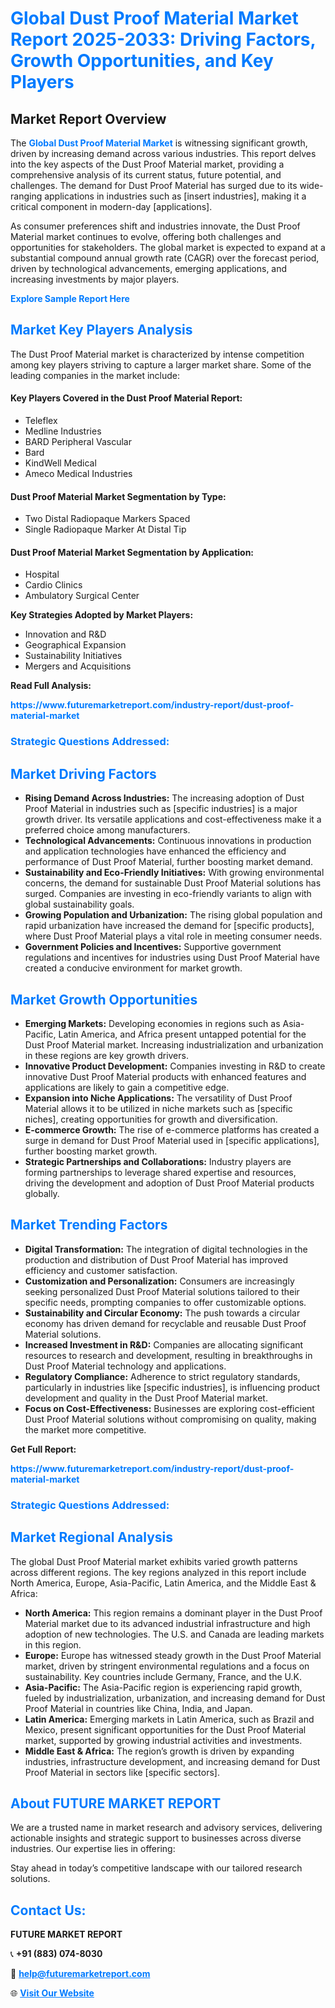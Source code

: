 <h1 style="color: #007BFF;">Global Dust Proof Material Market Report 2025-2033: Driving Factors, Growth Opportunities, and Key Players</h1>

<section id="overview">
<h2>Market Report Overview</h2>
<p>The <a href="https://www.futuremarketreport.com/industry-report/dust-proof-material-market" style="color: #007BFF; text-decoration: none;"><strong>Global Dust Proof Material Market</strong></a> is witnessing significant growth, driven by increasing demand across various industries. This report delves into the key aspects of the Dust Proof Material market, providing a comprehensive analysis of its current status, future potential, and challenges. The demand for Dust Proof Material has surged due to its wide-ranging applications in industries such as [insert industries], making it a critical component in modern-day [applications].</p>
<p>As consumer preferences shift and industries innovate, the Dust Proof Material market continues to evolve, offering both challenges and opportunities for stakeholders. The global market is expected to expand at a substantial compound annual growth rate (CAGR) over the forecast period, driven by technological advancements, emerging applications, and increasing investments by major players.</p>
</section>

<section id="overview">
<p><a href="https://www.futuremarketreport.com/request-sample/reportId=34482" style="color: #007BFF; text-decoration: none;"><strong>Explore Sample Report Here</strong></a></p>
</section>

<section id="key-players">
<h2 style="color: #007BFF;">Market Key Players Analysis</h2>
<p>The Dust Proof Material market is characterized by intense competition among key players striving to capture a larger market share. Some of the leading companies in the market include:</p>
<h4>Key Players Covered in the Dust Proof Material Report:</h4>
<ul><li>Teleflex</li><li>Medline Industries</li><li>BARD Peripheral Vascular</li><li>Bard</li><li>KindWell Medical</li><li>Ameco Medical Industries</li></ul>
<h4>Dust Proof Material Market Segmentation by Type:</h4>
<ul><li>Two Distal Radiopaque Markers Spaced</li><li>Single Radiopaque Marker At Distal Tip</li></ul>

<h4>Dust Proof Material Market Segmentation by Application:</h4>
<ul><li>Hospital</li><li>Cardio Clinics</li><li>Ambulatory Surgical Center</li></ul>
<p><strong>Key Strategies Adopted by Market Players:</strong></p>
<ul>
<li>Innovation and R&D</li>
<li>Geographical Expansion</li>
<li>Sustainability Initiatives</li>
<li>Mergers and Acquisitions</li>
</ul>
</section>

<section>
<p><strong>Read Full Analysis: </strong></p><a href="https://www.futuremarketreport.com/industry-report/dust-proof-material-market" style="color: #007BFF; text-decoration: none;"><strong>https://www.futuremarketreport.com/industry-report/dust-proof-material-market</strong></a>
<h3 style="color: #007BFF;">Strategic Questions Addressed:</h3>
</section>

<section id="driving-factors">
<h2 style="color: #007BFF;">Market Driving Factors</h2>
<ul>
<li><strong>Rising Demand Across Industries:</strong> The increasing adoption of Dust Proof Material in industries such as [specific industries] is a major growth driver. Its versatile applications and cost-effectiveness make it a preferred choice among manufacturers.</li>
<li><strong>Technological Advancements:</strong> Continuous innovations in production and application technologies have enhanced the efficiency and performance of Dust Proof Material, further boosting market demand.</li>
<li><strong>Sustainability and Eco-Friendly Initiatives:</strong> With growing environmental concerns, the demand for sustainable Dust Proof Material solutions has surged. Companies are investing in eco-friendly variants to align with global sustainability goals.</li>
<li><strong>Growing Population and Urbanization:</strong> The rising global population and rapid urbanization have increased the demand for [specific products], where Dust Proof Material plays a vital role in meeting consumer needs.</li>
<li><strong>Government Policies and Incentives:</strong> Supportive government regulations and incentives for industries using Dust Proof Material have created a conducive environment for market growth.</li>
</ul>
</section>

<section id="growth-opportunities">
<h2 style="color: #007BFF;">Market Growth Opportunities</h2>
<ul>
<li><strong>Emerging Markets:</strong> Developing economies in regions such as Asia-Pacific, Latin America, and Africa present untapped potential for the Dust Proof Material market. Increasing industrialization and urbanization in these regions are key growth drivers.</li>
<li><strong>Innovative Product Development:</strong> Companies investing in R&D to create innovative Dust Proof Material products with enhanced features and applications are likely to gain a competitive edge.</li>
<li><strong>Expansion into Niche Applications:</strong> The versatility of Dust Proof Material allows it to be utilized in niche markets such as [specific niches], creating opportunities for growth and diversification.</li>
<li><strong>E-commerce Growth:</strong> The rise of e-commerce platforms has created a surge in demand for Dust Proof Material used in [specific applications], further boosting market growth.</li>
<li><strong>Strategic Partnerships and Collaborations:</strong> Industry players are forming partnerships to leverage shared expertise and resources, driving the development and adoption of Dust Proof Material products globally.</li>
</ul>
</section>

<section id="trending-factors">
<h2 style="color: #007BFF;">Market Trending Factors</h2>
<ul>
<li><strong>Digital Transformation:</strong> The integration of digital technologies in the production and distribution of Dust Proof Material has improved efficiency and customer satisfaction.</li>
<li><strong>Customization and Personalization:</strong> Consumers are increasingly seeking personalized Dust Proof Material solutions tailored to their specific needs, prompting companies to offer customizable options.</li>
<li><strong>Sustainability and Circular Economy:</strong> The push towards a circular economy has driven demand for recyclable and reusable Dust Proof Material solutions.</li>
<li><strong>Increased Investment in R&D:</strong> Companies are allocating significant resources to research and development, resulting in breakthroughs in Dust Proof Material technology and applications.</li>
<li><strong>Regulatory Compliance:</strong> Adherence to strict regulatory standards, particularly in industries like [specific industries], is influencing product development and quality in the Dust Proof Material market.</li>
<li><strong>Focus on Cost-Effectiveness:</strong> Businesses are exploring cost-efficient Dust Proof Material solutions without compromising on quality, making the market more competitive.</li>
</ul>
</section>

<section>
<p><strong>Get Full Report: </strong></p><a href="https://www.futuremarketreport.com/industry-report/dust-proof-material-market" style="color: #007BFF; text-decoration: none;"><strong>https://www.futuremarketreport.com/industry-report/dust-proof-material-market</strong></a>
<h3 style="color: #007BFF;">Strategic Questions Addressed:</h3>
</section>


<section id="regional-analysis">
<h2 style="color: #007BFF;">Market Regional Analysis</h2>
<p>The global Dust Proof Material market exhibits varied growth patterns across different regions. The key regions analyzed in this report include North America, Europe, Asia-Pacific, Latin America, and the Middle East & Africa:</p>
<ul>
<li><strong>North America:</strong> This region remains a dominant player in the Dust Proof Material market due to its advanced industrial infrastructure and high adoption of new technologies. The U.S. and Canada are leading markets in this region.</li>
<li><strong>Europe:</strong> Europe has witnessed steady growth in the Dust Proof Material market, driven by stringent environmental regulations and a focus on sustainability. Key countries include Germany, France, and the U.K.</li>
<li><strong>Asia-Pacific:</strong> The Asia-Pacific region is experiencing rapid growth, fueled by industrialization, urbanization, and increasing demand for Dust Proof Material in countries like China, India, and Japan.</li>
<li><strong>Latin America:</strong> Emerging markets in Latin America, such as Brazil and Mexico, present significant opportunities for the Dust Proof Material market, supported by growing industrial activities and investments.</li>
<li><strong>Middle East & Africa:</strong> The region’s growth is driven by expanding industries, infrastructure development, and increasing demand for Dust Proof Material in sectors like [specific sectors].</li>
</ul>
</section>

<footer>
<h2 style="color: #007BFF;">About FUTURE MARKET REPORT</h2>
<p>We are a trusted name in market research and advisory services, delivering actionable insights and strategic support to businesses across diverse industries. Our expertise lies in offering:</p>

<p>Stay ahead in today’s competitive landscape with our tailored research solutions.</p>

<h2 style="color: #007BFF;">Contact Us:</h2>
<p><strong>FUTURE MARKET REPORT</strong></p>
<p>📞 <strong>+91 (883) 074-8030</strong></p>
<p>📧 <strong><a href="mailto:help@futuremarketreport.com" style="color: #007BFF;">help@futuremarketreport.com</a></strong></p>
<p>🌐 <strong><a href="https://www.futuremarketreport.com/" style="color: #007BFF;">Visit Our Website</a></strong></p>
</footer>